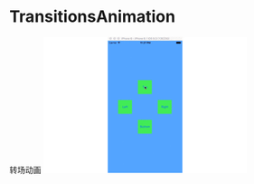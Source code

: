 # TransitionsAnimation
转场动画
![image](https://github.com/developerPlus/TransitionsAnimation/blob/master/转场动画/dome.gif)   
